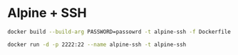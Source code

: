 # Alpine + SSH

```bash
docker build --build-arg PASSWORD=passowrd -t alpine-ssh -f Dockerfile .
```

```bash
docker run -d -p 2222:22 --name alpine-ssh -t alpine-ssh
```